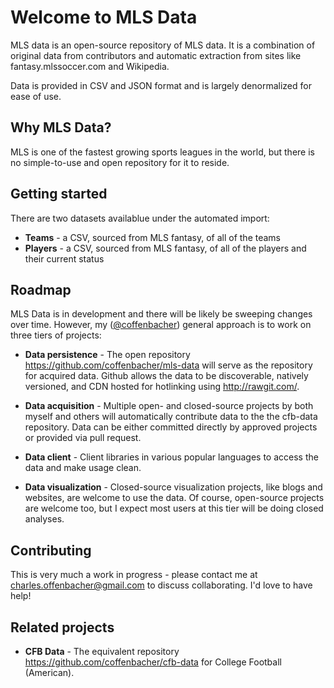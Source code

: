 # Welcome to MLS Data

MLS data is an open-source repository of MLS data. It is a combination of original data from contributors and automatic extraction from sites like fantasy.mlssoccer.com and Wikipedia.

Data is provided in CSV and JSON format and is largely denormalized for ease of use.

## Why MLS Data?
MLS is one of the fastest growing sports leagues in the world, but there is no simple-to-use and open repository for it to reside.

## Getting started

There are two datasets availablue under the automated import:
* **Teams** - a CSV, sourced from MLS fantasy, of all of the teams
* **Players** - a CSV, sourced from MLS fantasy, of all of the players and their current status

## Roadmap

MLS Data is in development and there will be likely be sweeping changes over time. However, my (<a href="https://github.com/coffenbacher/">@coffenbacher</a>) general approach is to work on three tiers of projects:

* **Data persistence** - The open repository <a href="https://github.com/coffenbacher/mls-data">https://github.com/coffenbacher/mls-data</a>  will serve as the repository for acquired data. Github allows the data to be discoverable, natively versioned, and CDN hosted for hotlinking using <a href="http://rawgit.com/">http://rawgit.com/</a>.

* **Data acquisition** - Multiple open- and closed-source projects by both myself and others will automatically contribute data to the the cfb-data repository. Data can be either committed directly by approved projects or provided via pull request.

* **Data client** - Client libraries in various popular languages to access the data and make usage clean.

* **Data visualization** - Closed-source visualization projects, like blogs and websites, are welcome to use the data. Of course, open-source projects are welcome too, but I expect most users at this tier will be doing closed analyses.

## Contributing

This is very much a work in progress - please contact me at <a href="mailto:charles.offenbacher@gmail.com">charles.offenbacher@gmail.com</a> to discuss collaborating. I'd love to have help!

## Related projects

* **CFB Data** - The equivalent repository <a href="https://github.com/coffenbacher/cfb-data">https://github.com/coffenbacher/cfb-data</a> for College Football (American).